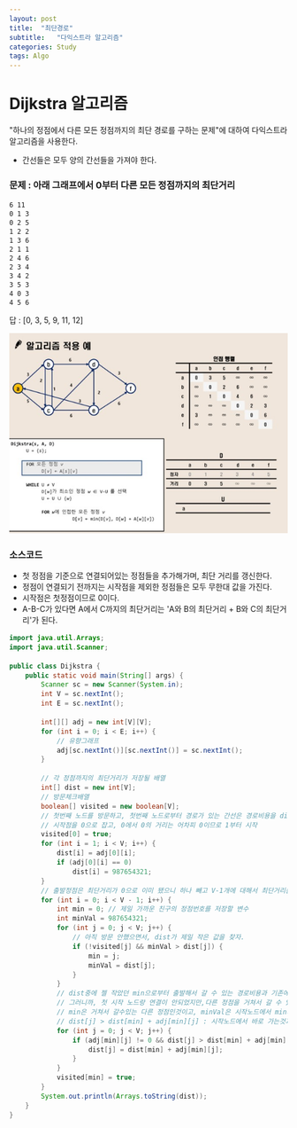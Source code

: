 ```yaml
---
layout: post
title:  "최단경로"
subtitle:   "다익스트라 알고리즘"
categories: Study
tags: Algo
---
```


# Dijkstra 알고리즘
"하나의 정점에서 다른 모든 정점까지의 최단 경로를 구하는 문제"에 대하여 다익스트라 알고리즘을 사용한다. 

- 간선들은 모두 양의 간선들을 가져야 한다. 


### 문제 : 아래 그래프에서 0부터 다른 모든 정점까지의 최단거리
~~~
6 11
0 1 3
0 2 5
1 2 2
1 3 6
2 1 1
2 4 6
2 3 4
3 4 2
3 5 3
4 0 3
4 5 6
~~~

답 : [0, 3, 5, 9, 11, 12]

![Dijkstra](/assets/img/Study/algo/Dijkstra.jpg)

### 소스코드 
- 첫 정점을 기준으로 연결되어있는 정점들을 추가해가며, 최단 거리를 갱신한다. 
- 정점이 연결되기 전까지는 시작점을 제외한 정점들은 모두 무한대 값을 가진다. 
- 시작점은 첫정점이므로 0이다. 
- A-B-C가 있다면 A에서 C까지의 최단거리는 'A와 B의 최단거리 + B와 C의 최단거리'가 된다.

~~~ java
import java.util.Arrays;
import java.util.Scanner;

public class Dijkstra {
	public static void main(String[] args) {
		Scanner sc = new Scanner(System.in);
		int V = sc.nextInt();
		int E = sc.nextInt();

		int[][] adj = new int[V][V];
		for (int i = 0; i < E; i++) {
			// 유향그래프
			adj[sc.nextInt()][sc.nextInt()] = sc.nextInt();
		}

		// 각 정점까지의 최단거리가 저장될 배열
		int[] dist = new int[V];
		// 방문체크배열
		boolean[] visited = new boolean[V];
		// 첫번째 노드를 방문하고, 첫번째 노드로부터 경로가 있는 간선은 경로비용을 dist에 써주고 없는 곳은 무한대를 적어주자.
		// 시작점을 0으로 잡고, 0에서 0의 거리는 어차피 0이므로 1부터 시작
		visited[0] = true;
		for (int i = 1; i < V; i++) {
			dist[i] = adj[0][i];
			if (adj[0][i] == 0)
				dist[i] = 987654321;
		}
		// 출발정점은 최단거리가 0으로 이미 됐으니 하나 빼고 V-1개에 대해서 최단거리를 찾자.
		for (int i = 0; i < V - 1; i++) {
			int min = 0; // 제일 가까운 친구의 정점번호를 저장할 변수
			int minVal = 987654321;
			for (int j = 0; j < V; j++) {
				// 아직 방문 안했으면서, dist가 제일 작은 값을 찾자.
				if (!visited[j] && minVal > dist[j]) {
					min = j;
					minVal = dist[j];
				}
			}
			// dist중에 젤 작았던 min으로부터 출발해서 갈 수 있는 경로비용과 기존에 알고있던 경로비용 중 작은값으로 dist업데이트
			// 그러니까, 첫 시작 노드랑 연결이 안되었지만,다른 정점을 거쳐서 갈 수 있는 최단경로를 찾는다.
			// min은 거쳐서 갈수있는 다른 정점인것이고, minVal은 시작노드에서 min까지의 최단경로이다.
			// dist[j] > dist[min] + adj[min][j] : 시작노드에서 바로 가는것과, 거쳐서 가는 것중 최소인 것을 찾는 것
			for (int j = 0; j < V; j++) {
				if (adj[min][j] != 0 && dist[j] > dist[min] + adj[min][j]) {
					dist[j] = dist[min] + adj[min][j];
				}
			}
			visited[min] = true;
		}
		System.out.println(Arrays.toString(dist));
	}
}
~~~
